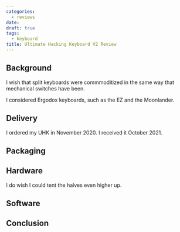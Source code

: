 ```yaml
---
categories:
  - reviews
date:
draft: true
tags:
  - keyboard
title: Ultimate Hacking Keyboard V2 Review
---
```


## Background

I wish that split keyboards were commmoditized in the same way that mechanical
switches have been.

I considered Ergodox keyboards, such as the EZ and the Moonlander.


## Delivery

I ordered my UHK in November 2020. I received it October 2021.


## Packaging


## Hardware

I do wish I could tent the halves even higher up.


## Software

## Conclusion
